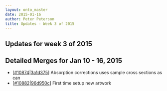 ```yaml
---
layout: onto_master
date: 2015-01-16
author: Peter Peterson
title: Updates - Week 3 of 2015
---
```

Updates for week 3 of 2015
--------------------------

Detailed Merges for Jan 10 - 16, 2015
-------------------------------------
* \[[#10874](http://trac.mantidproject.org/mantid/ticket/10874)\|[3a1d375](https://github.com/mantidproject/mantid/commit/3a1d375814317d8539b79300f7c39453a7d01843)\] Absorption corrections uses sample cross sections as can
* \[[#10882](http://trac.mantidproject.org/mantid/ticket/10882)\|[96d950c](https://github.com/mantidproject/mantid/commit/96d950c8f394f77e6b4f00a2113b7984773cc971)\] First time setup new artwork
